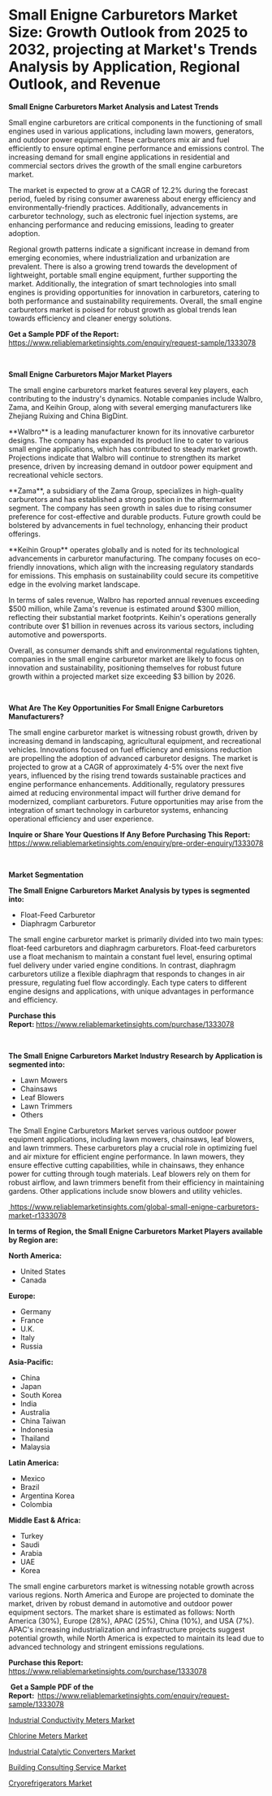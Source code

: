 <p><h1>Small Enigne Carburetors Market Size: Growth Outlook from 2025 to 2032, projecting at Market's Trends Analysis by Application, Regional Outlook, and Revenue</h1></p><p><strong>Small Enigne Carburetors Market Analysis and Latest Trends</strong></p>
<p><p>Small engine carburetors are critical components in the functioning of small engines used in various applications, including lawn mowers, generators, and outdoor power equipment. These carburetors mix air and fuel efficiently to ensure optimal engine performance and emissions control. The increasing demand for small engine applications in residential and commercial sectors drives the growth of the small engine carburetors market.</p><p>The market is expected to grow at a CAGR of 12.2% during the forecast period, fueled by rising consumer awareness about energy efficiency and environmentally-friendly practices. Additionally, advancements in carburetor technology, such as electronic fuel injection systems, are enhancing performance and reducing emissions, leading to greater adoption.</p><p>Regional growth patterns indicate a significant increase in demand from emerging economies, where industrialization and urbanization are prevalent. There is also a growing trend towards the development of lightweight, portable small engine equipment, further supporting the market. Additionally, the integration of smart technologies into small engines is providing opportunities for innovation in carburetors, catering to both performance and sustainability requirements. Overall, the small engine carburetors market is poised for robust growth as global trends lean towards efficiency and cleaner energy solutions.</p></p>
<p><strong>Get a Sample PDF of the Report:&nbsp;</strong> <a href="https://www.reliablemarketinsights.com/enquiry/request-sample/1333078?utm_campaign=2240&utm_medium=2&utm_source=Github&utm_content=ia&utm_term=24032025&utm_id=small-enigne-carburetors">https://www.reliablemarketinsights.com/enquiry/request-sample/1333078</a></p>
<p>&nbsp;</p>
<p><strong>Small Enigne Carburetors Major Market Players</strong></p>
<p><p>The small engine carburetors market features several key players, each contributing to the industry's dynamics. Notable companies include Walbro, Zama, and Keihin Group, along with several emerging manufacturers like Zhejiang Ruixing and China BigDint.</p><p>**Walbro** is a leading manufacturer known for its innovative carburetor designs. The company has expanded its product line to cater to various small engine applications, which has contributed to steady market growth. Projections indicate that Walbro will continue to strengthen its market presence, driven by increasing demand in outdoor power equipment and recreational vehicle sectors.</p><p>**Zama**, a subsidiary of the Zama Group, specializes in high-quality carburetors and has established a strong position in the aftermarket segment. The company has seen growth in sales due to rising consumer preference for cost-effective and durable products. Future growth could be bolstered by advancements in fuel technology, enhancing their product offerings.</p><p>**Keihin Group** operates globally and is noted for its technological advancements in carburetor manufacturing. The company focuses on eco-friendly innovations, which align with the increasing regulatory standards for emissions. This emphasis on sustainability could secure its competitive edge in the evolving market landscape.</p><p>In terms of sales revenue, Walbro has reported annual revenues exceeding $500 million, while Zama's revenue is estimated around $300 million, reflecting their substantial market footprints. Keihin's operations generally contribute over $1 billion in revenues across its various sectors, including automotive and powersports.</p><p>Overall, as consumer demands shift and environmental regulations tighten, companies in the small engine carburetor market are likely to focus on innovation and sustainability, positioning themselves for robust future growth within a projected market size exceeding $3 billion by 2026.</p></p>
<p>&nbsp;</p>
<p><strong>What Are The Key Opportunities For Small Enigne Carburetors Manufacturers?</strong></p>
<p><p>The small engine carburetor market is witnessing robust growth, driven by increasing demand in landscaping, agricultural equipment, and recreational vehicles. Innovations focused on fuel efficiency and emissions reduction are propelling the adoption of advanced carburetor designs. The market is projected to grow at a CAGR of approximately 4-5% over the next five years, influenced by the rising trend towards sustainable practices and engine performance enhancements. Additionally, regulatory pressures aimed at reducing environmental impact will further drive demand for modernized, compliant carburetors. Future opportunities may arise from the integration of smart technology in carburetor systems, enhancing operational efficiency and user experience.</p></p>
<p><strong>Inquire or Share Your Questions If Any Before Purchasing This Report:</strong> <a href="https://www.reliablemarketinsights.com/enquiry/pre-order-enquiry/1333078?utm_campaign=2240&utm_medium=2&utm_source=Github&utm_content=ia&utm_term=24032025&utm_id=small-enigne-carburetors">https://www.reliablemarketinsights.com/enquiry/pre-order-enquiry/1333078</a></p>
<p>&nbsp;</p>
<p><strong>Market Segmentation</strong></p>
<p><strong>The Small Enigne Carburetors Market Analysis by types is segmented into:</strong></p>
<p><ul><li>Float-Feed Carburetor</li><li>Diaphragm Carburetor</li></ul></p>
<p><p>The small engine carburetor market is primarily divided into two main types: float-feed carburetors and diaphragm carburetors. Float-feed carburetors use a float mechanism to maintain a constant fuel level, ensuring optimal fuel delivery under varied engine conditions. In contrast, diaphragm carburetors utilize a flexible diaphragm that responds to changes in air pressure, regulating fuel flow accordingly. Each type caters to different engine designs and applications, with unique advantages in performance and efficiency.</p></p>
<p><strong>Purchase this Report:&nbsp;</strong><a href="https://www.reliablemarketinsights.com/purchase/1333078?utm_campaign=2240&utm_medium=2&utm_source=Github&utm_content=ia&utm_term=24032025&utm_id=small-enigne-carburetors">https://www.reliablemarketinsights.com/purchase/1333078</a></p>
<p>&nbsp;</p>
<p><strong>The Small Enigne Carburetors Market Industry Research by Application is segmented into:</strong></p>
<p><ul><li>Lawn Mowers</li><li>Chainsaws</li><li>Leaf Blowers</li><li>Lawn Trimmers</li><li>Others</li></ul></p>
<p><p>The Small Engine Carburetors Market serves various outdoor power equipment applications, including lawn mowers, chainsaws, leaf blowers, and lawn trimmers. These carburetors play a crucial role in optimizing fuel and air mixture for efficient engine performance. In lawn mowers, they ensure effective cutting capabilities, while in chainsaws, they enhance power for cutting through tough materials. Leaf blowers rely on them for robust airflow, and lawn trimmers benefit from their efficiency in maintaining gardens. Other applications include snow blowers and utility vehicles.</p></p>
<p><a href="https://www.reliablemarketinsights.com/global-small-enigne-carburetors-market-r1333078?utm_campaign=2240&utm_medium=2&utm_source=Github&utm_content=ia&utm_term=24032025&utm_id=small-enigne-carburetors">&nbsp;https://www.reliablemarketinsights.com/global-small-enigne-carburetors-market-r1333078</a></p>
<p><strong>In terms of Region, the Small Enigne Carburetors Market Players available by Region are:</strong></p>
<p>
    <p> <strong> North America: </strong>
        <ul>
            <li>United States</li>
            <li>Canada</li>
        </ul>
        </p> 
    <p> <strong> Europe: </strong>
        <ul>
            <li>Germany</li>
            <li>France</li>
            <li>U.K.</li>
            <li>Italy</li>
            <li>Russia</li>
        </ul>
        </p> 
    <p> <strong> Asia-Pacific: </strong>
        <ul>
            <li>China</li>
            <li>Japan</li>
            <li>South Korea</li>
            <li>India</li>
            <li>Australia</li>
            <li>China Taiwan</li>
            <li>Indonesia</li>
            <li>Thailand</li>
            <li>Malaysia</li>
        </ul>
        </p> 
    <p> <strong> Latin America: </strong>
        <ul>
            <li>Mexico</li>
            <li>Brazil</li>
            <li>Argentina Korea</li>
            <li>Colombia</li>
        </ul>
        </p> 
    <p> <strong> Middle East & Africa: </strong>
        <ul>
            <li>Turkey</li>
            <li>Saudi</li>
            <li>Arabia</li>
            <li>UAE</li>
            <li>Korea</li>
        </ul>
    </p>
    </p>
<p><p>The small engine carburetors market is witnessing notable growth across various regions. North America and Europe are projected to dominate the market, driven by robust demand in automotive and outdoor power equipment sectors. The market share is estimated as follows: North America (30%), Europe (28%), APAC (25%), China (10%), and USA (7%). APAC's increasing industrialization and infrastructure projects suggest potential growth, while North America is expected to maintain its lead due to advanced technology and stringent emissions regulations.</p></p>
<p><strong>Purchase this Report: </strong><a href="https://www.reliablemarketinsights.com/purchase/1333078?utm_campaign=2240&utm_medium=2&utm_source=Github&utm_content=ia&utm_term=24032025&utm_id=small-enigne-carburetors">https://www.reliablemarketinsights.com/purchase/1333078</a></p>
<p>&nbsp;<strong>Get a Sample PDF of the Report:&nbsp;&nbsp;</strong><a href="https://www.reliablemarketinsights.com/enquiry/request-sample/1333078?utm_campaign=2240&utm_medium=2&utm_source=Github&utm_content=ia&utm_term=24032025&utm_id=small-enigne-carburetors">https://www.reliablemarketinsights.com/enquiry/request-sample/1333078</a></p>
<p><strong></strong></p>
<p><p><a href="https://www.linkedin.com/pulse/industrial-conductivity-meters-market-analysis-from-2025-2032-mfvhe?utm_campaign=2240&utm_medium=2&utm_source=Github&utm_content=ia&utm_term=24032025&utm_id=small-enigne-carburetors">Industrial Conductivity Meters Market</a></p><p><a href="https://www.linkedin.com/pulse/chlorine-meters-market-size-share-analysis-2025-2032-evaluating-tlbve?utm_campaign=2240&utm_medium=2&utm_source=Github&utm_content=ia&utm_term=24032025&utm_id=small-enigne-carburetors">Chlorine Meters Market</a></p><p><a href="https://www.linkedin.com/pulse/projected-growth-industrial-catalytic-converters-market-anticipating-8wiae?utm_campaign=2240&utm_medium=2&utm_source=Github&utm_content=ia&utm_term=24032025&utm_id=small-enigne-carburetors">Industrial Catalytic Converters Market</a></p><p><a href="https://github.com/miehldobin1w/Market-Research-Report-List-1/blob/main/building-consulting-service-market.md?utm_campaign=2240&utm_medium=2&utm_source=Github&utm_content=ia&utm_term=24032025&utm_id=small-enigne-carburetors">Building Consulting Service Market</a></p><p><a href="https://github.com/delcirodda4f/Market-Research-Report-List-1/blob/main/cryorefrigerators-market.md?utm_campaign=2240&utm_medium=2&utm_source=Github&utm_content=ia&utm_term=24032025&utm_id=small-enigne-carburetors">Cryorefrigerators Market</a></p></p>